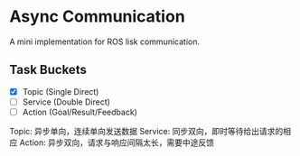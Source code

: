 # Async Communication

A mini implementation for ROS lisk communication.

## Task Buckets

- [x] Topic (Single Direct)
- [ ] Service (Double Direct)
- [ ] Action (Goal/Result/Feedback)

Topic: 异步单向，连续单向发送数据
Service: 同步双向，即时等待给出请求的相应
Action: 异步双向，请求与响应间隔太长，需要中途反馈
